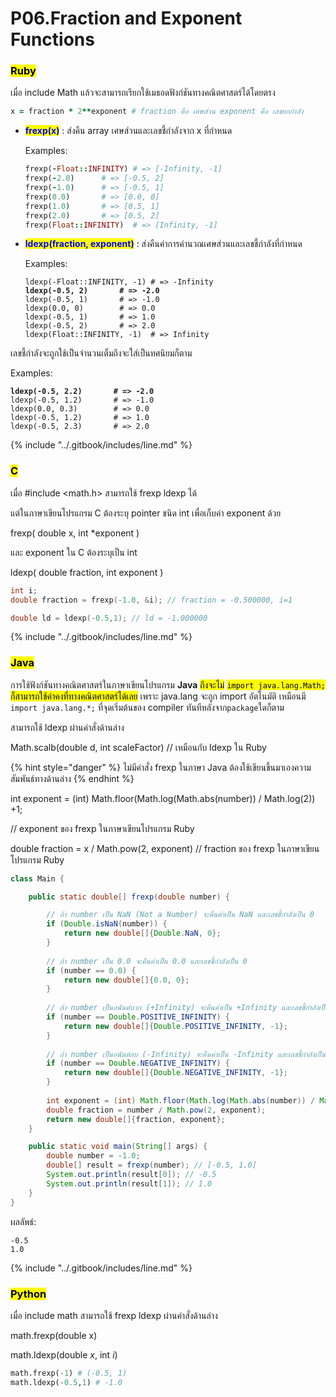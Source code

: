 # P06.Fraction and Exponent Functions

### <mark style="color:$danger;">Ruby</mark>

เมื่อ include Math แล้วจะสามารถเรียกใช้เมธอดฟังก์ชันทางคณิตศาสตร์ได้โดยตรง

```ruby
x = fraction * 2**exponent # fraction คือ เศษส่วน exponent คือ เลขยกกำลัง
```

*   <mark style="color:blue;">**frexp(x)**</mark> : ส่งคืน array เศษส่วนและเลขชี้กําลังจาก x ที่กําหนด

    Examples:

    ```ruby
    frexp(-Float::INFINITY) # => [-Infinity, -1]
    frexp(-2.0)      # => [-0.5, 2]
    frexp(-1.0)      # => [-0.5, 1]
    frexp(0.0)       # => [0.0, 0]
    frexp(1.0)       # => [0.5, 1]
    frexp(2.0)       # => [0.5, 2]
    frexp(Float::INFINITY)  # => [Infinity, -1]
    ```
*   <mark style="color:blue;">**ldexp(fraction, exponent)**</mark> : ส่งคืนค่าการคำนวณเศษส่วนและเลขชี้กําลังที่กําหนด

    Examples:

    <pre class="language-ruby"><code class="lang-ruby">ldexp(-Float::INFINITY, -1) # => -Infinity
    <strong>ldexp(-0.5, 2)       # => -2.0
    </strong>ldexp(-0.5, 1)       # => -1.0
    ldexp(0.0, 0)        # => 0.0
    ldexp(-0.5, 1)       # => 1.0
    ldexp(-0.5, 2)       # => 2.0
    ldexp(Float::INFINITY, -1)  # => Infinity
    </code></pre>

&#x20;      เลขชี้กำลังจะถูกใช้เป็นจำนวนเต็มถึงจะใส่เป็นทศนิยมก็ตาม

Examples:

<pre class="language-ruby"><code class="lang-ruby"><strong>ldexp(-0.5, 2.2)       # => -2.0
</strong>ldexp(-0.5, 1.2)       # => -1.0
ldexp(0.0, 0.3)        # => 0.0
ldexp(-0.5, 1.2)       # => 1.0
ldexp(-0.5, 2.3)       # => 2.0
</code></pre>

{% include "../.gitbook/includes/line.md" %}

### <mark style="color:$danger;">C</mark>

เมื่อ #include \<math.h> สามารถใช้ frexp ldexp ได้

แต่ในภาษาเขียนโปรแกรม C ต้องระบุ pointer ชนิด int เพื่อเก็บค่า exponent ด้วย

frexp( double x, int \*exponent )

และ exponent ใน C ต้องระบุเป็น int

ldexp( double fraction, int exponent )

```c
int i;
double fraction = frexp(-1.0, &i); // fraction = -0.500000, i=1

double ld = ldexp(-0.5,1); // ld = -1.000000 
```

{% include "../.gitbook/includes/line.md" %}

### <mark style="color:$danger;">Java</mark>

การใช้ฟังก์ชันทางคณิตศาสตร์ในภาษาเขียนโปรแกรม **Java** <mark style="color:$info;">ถึงจะไม่</mark> <mark style="color:$info;"></mark><mark style="color:$info;">`import java.lang.Math;`</mark> <mark style="color:$info;"></mark><mark style="color:$info;">ก็สามารถใช้ค่าคงที่ทางคณิตศาสตร์ได้เลย</mark> เพราะ java.lang จะถูก import อัตโนมัติ เหมือนมี `import java.lang.*;` ที่จุดเริ่มต้นของ compiler ทันทีหลังจาก`package`ใดก็ตาม

สามารถใช้ ldexp ผ่านคำสั่งด้านล่าง

Math.scalb(double d, int scaleFactor) // เหมือนกับ ldexp ใน Ruby

{% hint style="danger" %}
ไม่มีคำสั่ง frexp ในภาษา Java ต้องใช้เขียนขึ้นมาเองความสัมพันธ์ทางด้านล่าง
{% endhint %}

int exponent = (int) Math.floor(Math.log(Math.abs(number)) / Math.log(2)) +1;

// exponent ของ frexp ในภาษาเขียนโปรแกรม Ruby

double fraction = x / Math.pow(2, exponent) // fraction ของ frexp ในภาษาเขียนโปรแกรม Ruby

```java
class Main {

    public static double[] frexp(double number) {

        // ถ้า number เป็น NaN (Not a Number) จะคืนค่าเป็น NaN และเลขชี้กำลังเป็น 0
        if (Double.isNaN(number)) {
            return new double[]{Double.NaN, 0};
        }
        
        // ถ้า number เป็น 0.0 จะคืนค่าเป็น 0.0 และเลขชี้กำลังเป็น 0
        if (number == 0.0) {
            return new double[]{0.0, 0};
        }
        
        // ถ้า number เป็นอนันต์บวก (+Infinity) จะคืนค่าเป็น +Infinity และเลขชี้กำลังเป็น -1
        if (number == Double.POSITIVE_INFINITY) {
            return new double[]{Double.POSITIVE_INFINITY, -1};
        }
        
        // ถ้า number เป็นอนันต์ลบ (-Infinity) จะคืนค่าเป็น -Infinity และเลขชี้กำลังเป็น -1
        if (number == Double.NEGATIVE_INFINITY) {
            return new double[]{Double.NEGATIVE_INFINITY, -1};
        }
        
        int exponent = (int) Math.floor(Math.log(Math.abs(number)) / Math.log(2)) +1;
        double fraction = number / Math.pow(2, exponent);
        return new double[]{fraction, exponent};
    }

    public static void main(String[] args) {
        double number = -1.0;
        double[] result = frexp(number); // [-0.5, 1.0]
        System.out.println(result[0]); // -0.5
        System.out.println(result[1]); // 1.0
    }
}
```

ผลลัพธ์:

```
-0.5
1.0
```

{% include "../.gitbook/includes/line.md" %}

### <mark style="color:$danger;">Python</mark>

เมื่อ include math สามารถใช้ frexp ldexp ผ่านคำสั่งด้านล่าง

math.frexp(double x)

math.ldexp(double _x_, int _i_)

```python
math.frexp(-1) # (-0.5, 1)
math.ldexp(-0.5,1) # -1.0
```
